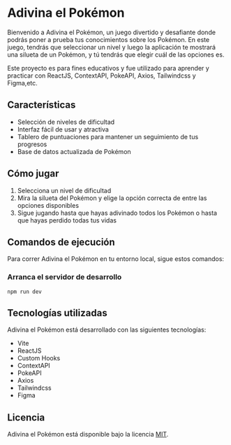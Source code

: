 # Adivina el Pokémon

Bienvenido a Adivina el Pokémon, un juego divertido y desafiante donde podrás poner a prueba tus conocimientos sobre los Pokémon. En este juego, tendrás que seleccionar un nivel y luego la aplicación te mostrará una silueta de un Pokémon, y tú tendrás que elegir cuál de las opciones es.

Este proyecto es para fines educativos y fue utilizado para aprender y practicar con ReactJS, ContextAPI, PokeAPI, Axios, Tailwindcss y Figma,etc.
## Características

- Selección de niveles de dificultad
- Interfaz fácil de usar y atractiva
- Tablero de puntuaciones para mantener un seguimiento de tus progresos
- Base de datos actualizada de Pokémon

## Cómo jugar

1. Selecciona un nivel de dificultad
2. Mira la silueta del Pokémon y elige la opción correcta de entre las opciones disponibles
3. Sigue jugando hasta que hayas adivinado todos los Pokémon o hasta que hayas perdido todas tus vidas

## Comandos de ejecución

Para correr Adivina el Pokémon en tu entorno local, sigue estos comandos:

### Arranca el servidor de desarrollo

``npm run dev``

## Tecnologías utilizadas

Adivina el Pokémon está desarrollado con las siguientes tecnologías:

- Vite
- ReactJS
- Custom Hooks
- ContextAPI
- PokeAPI
- Axios
- Tailwindcss
- Figma

## Licencia

Adivina el Pokémon está disponible bajo la licencia [MIT](https://opensource.org/licenses/MIT).
